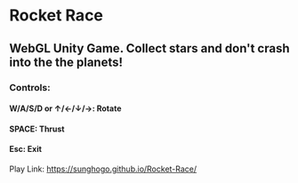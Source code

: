 # Rocket Race

## WebGL Unity Game. Collect stars and don't crash into the the planets!

### Controls:

#### W/A/S/D or ↑/←/↓/→: Rotate

#### SPACE: Thrust

#### Esc: Exit

Play Link:
https://sunghogo.github.io/Rocket-Race/
